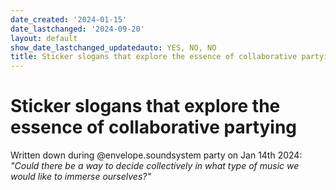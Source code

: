 ```yaml
---
date_created: '2024-01-15'
date_lastchanged: '2024-09-20'
layout: default
show_date_lastchanged_updatedauto: YES, NO, NO
title: Sticker slogans that explore the essence of collaborative partying
---
```


# Sticker slogans that explore the essence of collaborative partying

Written down during @envelope.soundsystem party on Jan 14th 2024:
*"Could there be a way to decide collectively in what type of music we would like to immerse ourselves?"*

